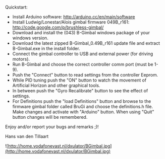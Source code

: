 Quickstart:

  * Install Arduino software: http://arduino.cc/en/main/software
  * Install Ludwig/Lonestar/Alois gimbal firmware 049B\_r161: http://code.google.com/p/brushless-gimbal/
  * Download and install the (043) B-Gimbal windows package of your windows version.
  * Download the latest zipped B-Gimbal\_0.49B\_r161 update file and extract B-Gimbal.exe in the install folder.
  * Connect the gimbal controller to USB and external power (for driving motors).
  * Run B-Gimbal and choose the correct controller comm port (must be 1-9).
  * Push the "Connect" button to read settings from the controller Eeprom.
  * While PID tuning push the "ON" button to watch the movement of Artificial Horizon and other graphical tools.
  * In between push the "Gyro Recalibrate" button to see the effect of settings.
  * For Definitions push the "load Definitions" button and browse to the firmware gimbal folder called BruGi and choose the definitions.h file. Make changes and activate with "Arduino" button. When using "Quit" button changes will be remembered.

Enjoy and/or report your bugs and remarks ;)!


Hans van den Tillaart

![http://home.vodafonevast.nl/dxulator/BGimbal.jpg](http://home.vodafonevast.nl/dxulator/BGimbal.jpg)
